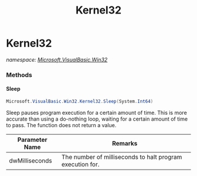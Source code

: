 ﻿---
title: Kernel32
---

# Kernel32
_namespace: [Microsoft.VisualBasic.Win32](N-Microsoft.VisualBasic.Win32.html)_





### Methods

#### Sleep
```csharp
Microsoft.VisualBasic.Win32.Kernel32.Sleep(System.Int64)
```
Sleep pauses program execution for a certain amount of time. This is more accurate than using a do-nothing loop, waiting for a certain amount of time to pass. The function does not return a value.

|Parameter Name|Remarks|
|--------------|-------|
|dwMilliseconds|The number of milliseconds to halt program execution for. |



